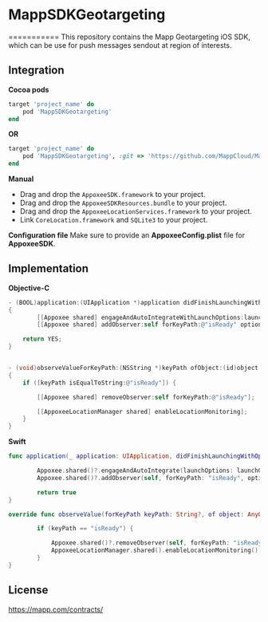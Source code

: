 # MappSDKGeotargeting
===========
This repository contains the Mapp Geotargeting iOS SDK, which can be use for push messages sendout at region of interests.

Integration
-----------
**Cocoa pods**

```ruby
target 'project_name' do
    pod 'MappSDKGeotargeting'
end
```

**OR**

```ruby
target 'project_name' do
    pod 'MappSDKGeotargeting', :git => 'https://github.com/MappCloud/MappSDKGeotargeting.git', :tag => '6.0.5'
end
```

**Manual**

* Drag and drop the ```AppoxeeSDK.framework``` to your project.
* Drag and drop the ```AppoxeeSDKResources.bundle``` to your project.
* Drag and drop the ```AppoxeeLocationServices.framework``` to your project.
* Link ```CoreLocation.framework``` and ```SQLite3``` to your project.

**Configuration file**
Make sure to provide an **AppoxeeConfig.plist** file for **AppoxeeSDK**.

Implementation
-----------

**Objective-C**

```objective-c
- (BOOL)application:(UIApplication *)application didFinishLaunchingWithOptions:(NSDictionary *)launchOptions
{
        [[Appoxee shared] engageAndAutoIntegrateWithLaunchOptions:launchOptions andDelegate:nil with:EMC_US];
        [[Appoxee shared] addObserver:self forKeyPath:@"isReady" options:(NSKeyValueObservingOptionNew | NSKeyValueObservingOptionOld) context:NULL];

    return YES;
}


- (void)observeValueForKeyPath:(NSString *)keyPath ofObject:(id)object change:(NSDictionary *)change context:(void *)context
{
    if ([keyPath isEqualToString:@"isReady"]) {

        [[Appoxee shared] removeObserver:self forKeyPath:@"isReady"];

        [[AppoxeeLocationManager shared] enableLocationMonitoring];
    }
}
```

**Swift**
```swift
func application(_ application: UIApplication, didFinishLaunchingWithOptions launchOptions: [NSObject: AnyObject]?) -> Bool {

        Appoxee.shared()?.engageAndAutoIntegrate(launchOptions: launchOptions, andDelegate: nil)
        Appoxee.shared()?.addObserver(self, forKeyPath: "isReady", options: ([.new, .old]), context: nil)

        return true
}

override func observeValue(forKeyPath keyPath: String?, of object: AnyObject?, change: [NSKeyValueChangeKey : AnyObject]?, context: UnsafeMutablePointer<Void>?) {

        if (keyPath == "isReady") {

            Appoxee.shared()?.removeObserver(self, forKeyPath: "isReady")
            AppoxeeLocationManager.shared().enableLocationMonitoring()
        }
}
```

License
-------
https://mapp.com/contracts/
